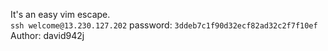 It's an easy vim escape.<br>
`ssh welcome@13.230.127.202`
password: `3ddeb7c1f90d32ecf82ad32c2f7f10ef`<br>
Author: david942j